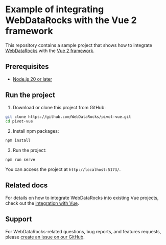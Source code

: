 # Example of integrating WebDataRocks with the Vue 2 framework

This repository contains a sample project that shows how to integrate [WebDataRocks](https://www.webdatarocks.com/) with the [Vue 2 framework](https://v2.vuejs.org/).

## Prerequisites

- [Node.js 20 or later](https://nodejs.org/en/)

## Run the project

1. Download or clone this project from GitHub:
```bash
git clone https://github.com/WebDataRocks/pivot-vue.git
cd pivot-vue
```
2. Install npm packages:
```bash
npm install
```
3. Run the project:
```bash
npm run serve
```
You can access the project at `http://localhost:5173/`.

## Related docs

For details on how to integrate WebDataRocks into existing Vue projects, check out the [integration with Vue](https://www.webdatarocks.com/doc/vue/how-to-start-online-reporting?r=gh_sample_vue).

## Support

For WebDataRocks-related questions, bug reports, and features requests, please [create an issue on our GitHub](https://github.com/WebDataRocks/web-pivot-table/issues?r=gh_sample_vue).
